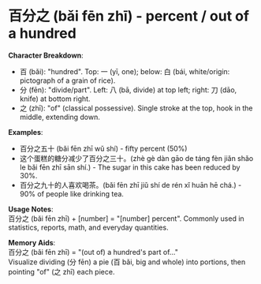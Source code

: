 # **百分之 (bǎi fēn zhī) - percent / out of a hundred**

**Character Breakdown**:  
- 百 (bǎi): "hundred". Top: 一 (yī, one); below: 白 (bái, white/origin: pictograph of a grain of rice).  
- 分 (fēn): "divide/part". Left: 八 (bā, divide) at top left; right: 刀 (dāo, knife) at bottom right.  
- 之 (zhī): "of" (classical possessive). Single stroke at the top, hook in the middle, extending down.

**Examples**:  
- 百分之五十 (bǎi fēn zhī wǔ shí) - fifty percent (50%)  
- 这个蛋糕的糖分减少了百分之三十。(zhè gè dàn gāo de táng fèn jiǎn shǎo le bǎi fēn zhī sān shí.) - The sugar in this cake has been reduced by 30%.  
- 百分之九十的人喜欢喝茶。(bǎi fēn zhī jiǔ shí de rén xǐ huān hē chá.) - 90% of people like drinking tea.

**Usage Notes**:  
百分之 (bǎi fēn zhī) + [number] = "[number] percent". Commonly used in statistics, reports, math, and everyday quantities.

**Memory Aids**:  
百分之 (bǎi fēn zhī) = "(out of) a hundred's part of..."  
Visualize dividing (分 fēn) a pie (百 bǎi, big and whole) into portions, then pointing "of" (之 zhī) each piece.
